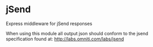 jSend
=====

Express middleware for jSend responses

When using this module all output json should conform to the jsend specification found at:
http://labs.omniti.com/labs/jsend
